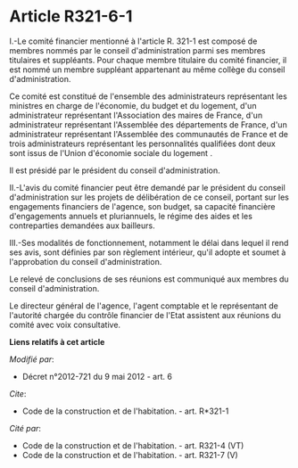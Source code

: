 # Article R321-6-1

I.-Le comité financier mentionné à l'article R. 321-1 est composé de membres nommés par le conseil d'administration parmi ses
membres titulaires et suppléants. Pour chaque membre titulaire du comité financier, il est nommé un membre suppléant
appartenant au même collège du conseil d'administration. 

Ce comité est constitué de l'ensemble des administrateurs représentant les ministres en charge de l'économie, du budget et du
logement, d'un administrateur représentant l'Association des maires de France, d'un administrateur représentant l'Assemblée
des départements de France, d'un administrateur représentant l'Assemblée des communautés de France et de trois
administrateurs représentant les personnalités qualifiées dont deux sont issus de l'Union d'économie sociale du logement . 

Il est présidé par le président du conseil d'administration. 

II.-L'avis du comité financier peut être demandé par le président du conseil d'administration sur les projets de délibération
de ce conseil, portant sur les engagements financiers de l'agence, son budget, sa capacité financière d'engagements annuels
et pluriannuels, le régime des aides et les contreparties demandées aux bailleurs. 

III.-Ses modalités de fonctionnement, notamment le délai dans lequel il rend ses avis, sont définies par son règlement
intérieur, qu'il adopte et soumet à l'approbation du conseil d'administration. 

Le relevé de conclusions de ses réunions est communiqué aux membres du conseil d'administration. 

Le directeur général de l'agence, l'agent comptable et le représentant de l'autorité chargée du contrôle financier de l'Etat
assistent aux réunions du comité avec voix consultative.

**Liens relatifs à cet article**

_Modifié par_:

  - Décret n°2012-721 du 9 mai 2012 - art. 6

_Cite_:

  - Code de la construction et de l'habitation. - art. R*321-1

_Cité par_:

  - Code de la construction et de l'habitation. - art. R321-4 (VT)
  - Code de la construction et de l'habitation. - art. R321-7 (V)
